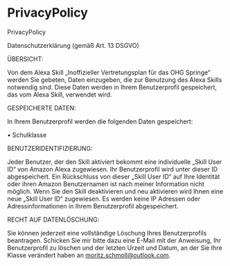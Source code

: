 # PrivacyPolicy
PrivacyPolicy

Datenschutzerklärung (gemäß Art. 13 DSGVO)

ÜBERSICHT:

Von dem Alexa Skill „Inoffizieller Vertretungsplan für das OHG Springe“ werden Sie gebeten, 
Daten einzugeben, die zur Benutzung des Alexa Skills notwendig sind. Diese Daten werden in 
Ihrem Benutzerprofil gespeichert, das vom Alexa Skill, verwendet wird.


GESPEICHERTE DATEN:

In Ihrem Benutzerprofil werden die folgenden Daten gespeichert:

• Schulklasse


BENUTZERIDENTIFIZIERUNG:

Jeder Benutzer, der den Skill aktiviert bekommt eine individuelle „Skill User ID“ von Amazon Alexa zugewiesen. 
Ihr Benutzerprofil wird unter dieser ID abgespeichert. Ein Rückschluss von dieser „Skill User ID“ auf Ihre Identität
oder ihren Amazon Benutzernamen ist nach meiner Information nicht möglich. Wenn Sie den Skill deaktivieren und neu
aktivieren wird Ihnen eine neue „Skill User ID“ zugewiesen. Es werden keine IP Adressen oder Adressinformationen in
Ihrem Benutzerprofil abgespeichert.

RECHT AUF DATENLÖSCHUNG:

Sie können jederzeit eine vollständige Löschung Ihres Benutzerprofils beantragen. 
Schicken Sie mir bitte dazu eine E-Mail mit der Anweisung, Ihr Benutzerprofil zu 
löschen und der letzten Urzeit und Datum, an der Sie Ihre Klasse verändert haben 
an moritz.schmoll@outlook.com.
